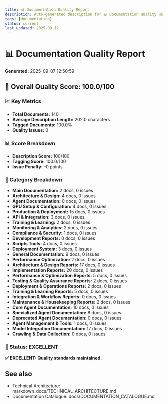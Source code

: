 ```yaml
---
title: 📊 Documentation Quality Report
description: Auto-generated description for 📊 Documentation Quality Report
tags: [documentation]
status: current
last_updated: 2025-09-12
---
```


# 📊 Documentation Quality Report
**Generated:** 2025-09-07 12:50:59

## 🎯 Overall Quality Score: **100.0/100**

### 📈 Key Metrics
- **Total Documents:** 140
- **Average Description Length:** 202.0 characters
- **Tagged Documents:** 100.0%
- **Quality Issues:** 0

### 📊 Score Breakdown
- **Description Score:** 100/100
- **Tagging Score:** 100.0/100
- **Issue Penalty:** -0 points

### 📂 Category Breakdown
- **Main Documentation:** 2 docs, 0 issues
- **Architecture & Design:** 4 docs, 0 issues
- **Agent Documentation:** 0 docs, 0 issues
- **GPU Setup & Configuration:** 4 docs, 0 issues
- **Production & Deployment:** 15 docs, 0 issues
- **API & Integration:** 3 docs, 0 issues
- **Training & Learning:** 2 docs, 0 issues
- **Monitoring & Analytics:** 2 docs, 0 issues
- **Compliance & Security:** 1 docs, 0 issues
- **Development Reports:** 0 docs, 0 issues
- **Scripts Tools:** 4 docs, 0 issues
- **Deployment System:** 3 docs, 0 issues
- **General Documentation:** 9 docs, 0 issues
- **Performance Optimization:** 2 docs, 0 issues
- **Architecture & Design Reports:** 17 docs, 0 issues
- **Implementation Reports:** 20 docs, 0 issues
- **Performance & Optimization Reports:** 5 docs, 0 issues
- **Testing & Quality Assurance Reports:** 2 docs, 0 issues
- **Deployment & Operations Reports:** 2 docs, 0 issues
- **Training & Learning Reports:** 5 docs, 0 issues
- **Integration & Workflow Reports:** 0 docs, 0 issues
- **Maintenance & Housekeeping Reports:** 2 docs, 0 issues
- **Core Agent Documentation:** 10 docs, 0 issues
- **Specialized Agent Documentation:** 8 docs, 0 issues
- **Deprecated Agent Documentation:** 0 docs, 0 issues
- **Agent Management & Tools:** 1 docs, 0 issues
- **Model Integration Documentation:** 17 docs, 0 issues
- **Crawling & Data Collection:** 0 docs, 0 issues

### 🚨 Status: **EXCELLENT**

**✅ EXCELLENT: Quality standards maintained.**

## See also

- Technical Architecture: markdown_docs/TECHNICAL_ARCHITECTURE.md
- Documentation Catalogue: docs/DOCUMENTATION_CATALOGUE.md

